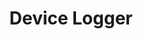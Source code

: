 ---
layout: default
title: Device Logger
parent: Device Details
grand_parent: GUI
nav_order: 9
permalink: /gui/device-details/device-logger
---